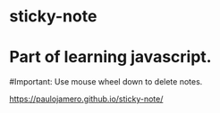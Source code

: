 # sticky-note
# Part of learning javascript. 


#Important: Use mouse wheel down to delete notes. 

https://paulojamero.github.io/sticky-note/
